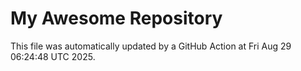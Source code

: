 # My Awesome Repository

This file was automatically updated by a GitHub Action at Fri Aug 29 06:24:48 UTC 2025.
